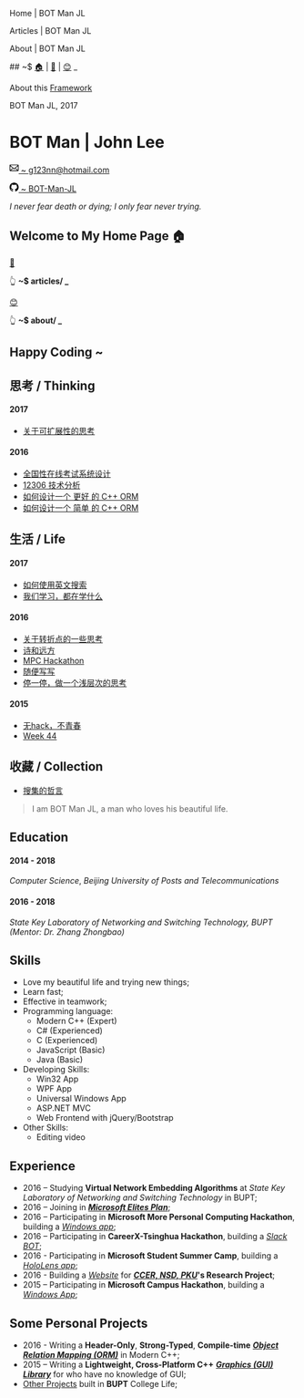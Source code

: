 ﻿<homeTitleSec> Home | BOT Man JL </homeTitleSec>

<articlesTitleSec> Articles | BOT Man JL </articlesTitleSec>

<aboutTitleSec> About | BOT Man JL </aboutTitleSec>

<headerSec> ## ~$ [🏠](/) | [📝](/articles/) | [😊](/about/) _ </headerSec>

<footerSec>

About this [Framework](https://github.com/BOT-Man-JL/BOT-Man-JL.github.io)

BOT Man JL, 2017

</footerSec>

<contactSec>

# BOT Man | John Lee

[<svg width="16px" height="18px" viewBox="0 0 14 16" version="1.1" xmlns="http://www.w3.org/2000/svg" xmlns:xlink="http://www.w3.org/1999/xlink"><path d="M0,4 L0,12 C0,12.55 0.45,13 1,13 L13,13 C13.55,13 14,12.55 14,12 L14,4 C14,3.45 13.55,3 13,3 L1,3 C0.45,3 0,3.45 0,4 L0,4 Z M13,4 L7,9 L1,4 L13,4 L13,4 Z M1,5.5 L5,8.5 L1,11.5 L1,5.5 L1,5.5 Z M2,12 L5.5,9 L7,10.5 L8.5,9 L12,12 L2,12 L2,12 Z M13,11.5 L9,8.5 L13,5.5 L13,11.5 L13,11.5 Z" id="Shape"></path></svg> ~
  g123nn@hotmail.com](mailto:g123nn@hotmail.com)

[<svg width="16px" height="16px" viewBox="0 0 16 16" version="1.1" xmlns="http://www.w3.org/2000/svg" xmlns:xlink="http://www.w3.org/1999/xlink"><path d="M8,0 C3.58,0 0,3.58 0,8 C0,11.54 2.29,14.53 5.47,15.59 C5.87,15.66 6.02,15.42 6.02,15.21 C6.02,15.02 6.01,14.39 6.01,13.72 C4,14.09 3.48,13.23 3.32,12.78 C3.23,12.55 2.84,11.84 2.5,11.65 C2.22,11.5 1.82,11.13 2.49,11.12 C3.12,11.11 3.57,11.7 3.72,11.94 C4.44,13.15 5.59,12.81 6.05,12.6 C6.12,12.08 6.33,11.73 6.56,11.53 C4.78,11.33 2.92,10.64 2.92,7.58 C2.92,6.71 3.23,5.99 3.74,5.43 C3.66,5.23 3.38,4.41 3.82,3.31 C3.82,3.31 4.49,3.1 6.02,4.13 C6.66,3.95 7.34,3.86 8.02,3.86 C8.7,3.86 9.38,3.95 10.02,4.13 C11.55,3.09 12.22,3.31 12.22,3.31 C12.66,4.41 12.38,5.23 12.3,5.43 C12.81,5.99 13.12,6.7 13.12,7.58 C13.12,10.65 11.25,11.33 9.47,11.53 C9.76,11.78 10.01,12.26 10.01,13.01 C10.01,14.08 10,14.94 10,15.21 C10,15.42 10.15,15.67 10.55,15.59 C13.71,14.53 16,11.53 16,8 C16,3.58 12.42,0 8,0 L8,0 Z" id="Shape"></path></svg> ~
  BOT-Man-JL](https://github.com/BOT-Man-JL)

*I never fear death or dying; I only fear never trying.*

</contactSec>

<homeSec>

## Welcome to My Home Page 🏠

[📝](/articles/)

👆 **~$ articles/ _**

[😊](/about/)

👆 **~$ about/ _**

## Happy Coding ~

</homeSec>

<articlesSec>

## 思考 / Thinking

#### 2017

- [关于可扩展性的思考](articles/2017/Thinking-Scalability)

#### 2016

- [全国性在线考试系统设计](articles/2016/Exam-System-Design)
- [12306 技术分析](articles/2016/12306-Architecture)
- [如何设计一个 更好 的 C++ ORM](articles/2016/How-to-Design-a-Better-Cpp-ORM)
- [如何设计一个 简单 的 C++ ORM](articles/2016/How-to-Design-a-Naive-Cpp-ORM)

## 生活 / Life

#### 2017

- [如何使用英文搜索](articles/2017/How-to-Search-English)
- [我们学习，都在学什么](articles/2017/Thinking-College)

#### 2016

- [关于转折点的一些思考](articles/2016/Turning-Point)
- [诗和远方](articles/2016/Utopia-World)
- [MPC Hackathon](articles/2016/MPC-Hackathon)
- [随便写写](articles/2016/Life-Misc)
- [停一停，做一个浅层次的思考](articles/2016/Thinking)

#### 2015

- [无hack，不青春](articles/2015/MS-Campus-Hackathon)
- [Week 44](articles/2015/Week-44)

## 收藏 / Collection

- [搜集的哲言](articles/misc/Quotes)

</articlesSec>

<aboutSec>

> I am BOT Man JL, a man who loves his beautiful life.

## Education

#### 2014 - 2018

*Computer Science*,
*Beijing University of Posts and Telecommunications*

#### 2016 - 2018

*State Key Laboratory of Networking and Switching Technology, BUPT*
*(Mentor: Dr. Zhang Zhongbao)*

## Skills

- Love my beautiful life and trying new things;
- Learn fast;
- Effective in teamwork;
- Programming language:
  - Modern C++ (Expert)
  - C# (Experienced)
  - C (Experienced)
  - JavaScript (Basic)
  - Java (Basic)
- Developing Skills:
  - Win32 App
  - WPF App
  - Universal Windows App
  - ASP.NET MVC
  - Web Frontend with jQuery/Bootstrap
- Other Skills:
  - Editing video

## Experience

- 2016 – Studying **Virtual Network Embedding Algorithms**
  at *State Key Laboratory of Networking and Switching Technology*
  in BUPT;
- 2016 – Joining in
  **_[Microsoft Elites Plan](https://studentclub.msra.cn/project/97)_**;
- 2016 – Participating in **Microsoft More Personal Computing Hackathon**,
  building a *[Windows app](https://github.com/BOT-Man-JL/Better-Kids)*;
- 2016 – Participating in **CareerX-Tsinghua Hackathon**,
  building a *[Slack BOT](https://github.com/xinhuaRadioLAB/HackerX_slive)*;
- 2016 - Participating in **Microsoft Student Summer Camp**,
  building a *[HoloLens app](https://github.com/BOT-Man-JL/IOT-Holo-Assistant)*;
- 2016 - Building a *[Website](https://github.com/ZhangYuef/Survey_Platform_ccer)*
  for **_[CCER, NSD, PKU](http://ccer.nsd.edu.cn)_'s Research Project**;
- 2015 – Participating in **Microsoft Campus Hackathon**, building a
  *[Windows App](https://www.microsoft.com/store/apps/Random%20Master/9NBLGGH6HCP7)*;

## Some Personal Projects

- 2016 - Writing a **Header-Only**, **Strong-Typed**, **Compile-time**
  **_[Object Relation Mapping (ORM)](https://github.com/BOT-Man-JL/ORM-Lite)_** in Modern C++;
- 2015 – Writing a **Lightweight, Cross-Platform C++** **_[Graphics (GUI) Library](https://github.com/BOT-Man-JL/EggAche-GL)_**
  for who have no knowledge of GUI;
- [Other Projects](https://github.com/BOT-Man-JL/BUPT-Projects)
  built in **BUPT** College Life;

</aboutSec>